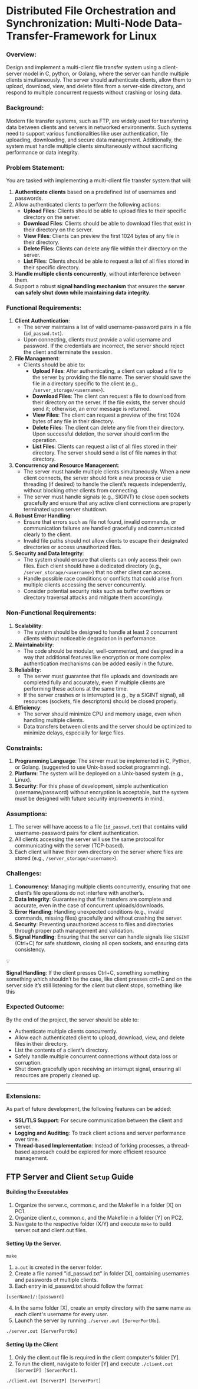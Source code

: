 # Distributed File Orchestration and Synchronization: Multi-Node Data-Transfer-Framework for Linux
### Overview:

Design and implement a multi-client file transfer system using a client-server model in C, python, or Golang, where the server can handle multiple clients simultaneously. The server should authenticate clients, allow them to upload, download, view, and delete files from a server-side directory, and respond to multiple concurrent requests without crashing or losing data.

### Background:

Modern file transfer systems, such as FTP, are widely used for transferring data between clients and servers in networked environments. Such systems need to support various functionalities like user authentication, file uploading, downloading, and secure data management. Additionally, the system must handle multiple clients simultaneously without sacrificing performance or data integrity.

### Problem Statement:

You are tasked with implementing a multi-client file transfer system that will:

1. **Authenticate clients** based on a predefined list of usernames and passwords.
2. Allow authenticated clients to perform the following actions:
    - **Upload Files**: Clients should be able to upload files to their specific directory on the server.
    - **Download Files**: Clients should be able to download files that exist in their directory on the server.
    - **View Files**: Clients can preview the first 1024 bytes of any file in their directory.
    - **Delete Files**: Clients can delete any file within their directory on the server.
    - **List Files**: Clients should be able to request a list of all files stored in their specific directory.
3. **Handle multiple clients concurrently**, without interference between them.
4. Support a robust **signal handling mechanism** that ensures the **server can safely shut down while maintaining data integrity**.

### Functional Requirements:

1. **Client Authentication**:
    - The server maintains a list of valid username-password pairs in a file (`id_passwd.txt`).
    - Upon connecting, clients must provide a valid username and password. If the credentials are incorrect, the server should reject the client and terminate the session.
2. **File Management**:
    - Clients should be able to:
        - **Upload Files**: After authenticating, a client can upload a file to the server by providing the file name. The server should save the file in a directory specific to the client (e.g., `/server_storage/<username>`).
        - **Download Files**: The client can request a file to download from their directory on the server. If the file exists, the server should send it; otherwise, an error message is returned.
        - **View Files**: The client can request a preview of the first 1024 bytes of any file in their directory.
        - **Delete Files**: The client can delete any file from their directory. Upon successful deletion, the server should confirm the operation.
        - **List Files**: Clients can request a list of all files stored in their directory. The server should send a list of file names in that directory.
3. **Concurrency and Resource Management**:
    - The server must handle multiple clients simultaneously. When a new client connects, the server should fork a new process or use threading (if desired) to handle the client’s requests independently, without blocking other clients from connecting.
    - The server must handle signals (e.g., SIGINT) to close open sockets gracefully and ensure that any active client connections are properly terminated upon server shutdown.
4. **Robust Error Handling**:
    - Ensure that errors such as file not found, invalid commands, or communication failures are handled gracefully and communicated clearly to the client.
    - Invalid file paths should not allow clients to escape their designated directories or access unauthorized files.
5. **Security and Data Integrity**:
    - The system should ensure that clients can only access their own files. Each client should have a dedicated directory (e.g., `/server_storage/<username>`) that no other client can access.
    - Handle possible race conditions or conflicts that could arise from multiple clients accessing the server concurrently.
    - Consider potential security risks such as buffer overflows or directory traversal attacks and mitigate them accordingly.

### Non-Functional Requirements:

1. **Scalability**:
    - The system should be designed to handle at least 2 concurrent clients without noticeable degradation in performance.
2. **Maintainability**:
    - The code should be modular, well-commented, and designed in a way that additional features like encryption or more complex authentication mechanisms can be added easily in the future.
3. **Reliability**:
    - The server must guarantee that file uploads and downloads are completed fully and accurately, even if multiple clients are performing these actions at the same time.
    - If the server crashes or is interrupted (e.g., by a SIGINT signal), all resources (sockets, file descriptors) should be closed properly.
4. **Efficiency**:
    - The server should minimize CPU and memory usage, even when handling multiple clients.
    - Data transfers between clients and the server should be optimized to minimize delays, especially for large files.

### Constraints:

1. **Programming Language**: The server must be implemented in C, Python, or Golang. (suggested to use Unix-based socket programming).
2. **Platform**: The system will be deployed on a Unix-based system (e.g., Linux).
3. **Security**: For this phase of development, simple authentication (username/password) without encryption is acceptable, but the system must be designed with future security improvements in mind.

### Assumptions:

1. The server will have access to a file (`id_passwd.txt`) that contains valid username-password pairs for client authentication.
2. All clients accessing the server will use the same protocol for communicating with the server (TCP-based).
3. Each client will have their own directory on the server where files are stored (e.g., `/server_storage/<username>`).

### Challenges:

1. **Concurrency**: Managing multiple clients concurrently, ensuring that one client’s file operations do not interfere with another’s.
2. **Data Integrity**: Guaranteeing that file transfers are complete and accurate, even in the case of concurrent uploads/downloads.
3. **Error Handling**: Handling unexpected conditions (e.g., invalid commands, missing files) gracefully and without crashing the server.
4. **Security**: Preventing unauthorized access to files and directories through proper path management and validation.
5. **Signal Handling**: Ensuring that the server can handle signals like `SIGINT` (Ctrl+C) for safe shutdown, closing all open sockets, and ensuring data consistency.

<aside>
💡

**Signal Handling**: If the client presses Ctrl+C, something something something which shouldn’t be the case, like client presses ctrl+C and on the server side it’s still listening for the client but client stops, something like this

</aside>

### Expected Outcome:

By the end of the project, the server should be able to:

- Authenticate multiple clients concurrently.
- Allow each authenticated client to upload, download, view, and delete files in their directory.
- List the contents of a client’s directory.
- Safely handle multiple concurrent connections without data loss or corruption.
- Shut down gracefully upon receiving an interrupt signal, ensuring all resources are properly cleaned up.

---

### Extensions:

As part of future development, the following features can be added:

- **SSL/TLS Support**: For secure communication between the client and server.
- **Logging and Auditing**: To track client actions and server performance over time.
- **Thread-based Implementation**: Instead of forking processes, a thread-based approach could be explored for more efficient resource management.

## FTP Server and Client `Setup` Guide

#### Building the Executables
1. Organize the server.c, common.c, and the Makefile in a folder [X] on PC1.
2. Organize client.c, common.c, and the Makefile in a folder [Y] on PC2.
3. Navigate to the respective folder (X/Y) and execute `make` to build server.out and client.out files.
   
#### Setting Up the Server.
```
make
```
1. `a.out` is created in the server folder.
2. Create a file named "id_passwd.txt" in folder [X], containing usernames and passwords of multiple clients.
3. Each entry in id_passwd.txt should follow the format:
```
[userName]/:[password]
```
4. In the same folder [X], create an empty directory with the same name as each client's username for every user.
5. Launch the server by running `./server.out [ServerPortNo]`.
```
./server.out [ServerPortNo]
```

#### Setting Up the Client

1. Only the client.out file is required in the client computer's folder [Y].
2. To run the client, navigate to folder [Y] and execute `./client.out [ServerIP] [ServerPort]`.
```
./client.out [ServerIP] [ServerPort]
```

